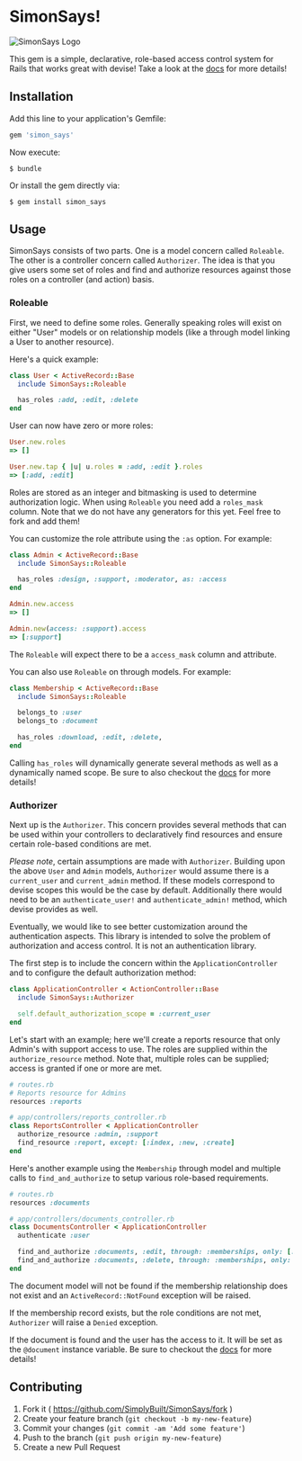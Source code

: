 # SimonSays!

![SimonSays
Logo](https://raw.githubusercontent.com/SimplyBuilt/SimonSays/master/SimonSays.png)

This gem is a simple, declarative, role-based access control system for Rails that
works great with devise! Take a look at the
[docs](http://simplybuilt.github.io/SimonSays) for more details!

## Installation

Add this line to your application's Gemfile:

```ruby
gem 'simon_says'
```

Now execute:

    $ bundle

Or install the gem directly via:

    $ gem install simon_says

## Usage

SimonSays consists of two parts. One is a model concern called
`Roleable`. The other is a controller concern called `Authorizer`. The
idea is that you give users some set of roles and find and authorize
resources against those roles on a controller (and action) basis.

### Roleable

First, we need to define some roles. Generally speaking roles will exist on
either "User" models or on relationship models (like a through model linking a
User to another resource).

Here's a quick example:

```ruby
class User < ActiveRecord::Base
  include SimonSays::Roleable

  has_roles :add, :edit, :delete
end
```

User can now have zero or more roles:

```ruby
User.new.roles
=> []

User.new.tap { |u| u.roles = :add, :edit }.roles
=> [:add, :edit]
```

Roles are stored as an integer and bitmasking is used to determine
authorization logic. When using `Roleable` you need add a `roles_mask`
column. Note that we do not have any generators for this yet.  Feel
free to fork and add them!

You can customize the role attribute using the `:as` option. For
example:

```ruby
class Admin < ActiveRecord::Base
  include SimonSays::Roleable

  has_roles :design, :support, :moderator, as: :access
end

Admin.new.access
=> []

Admin.new(access: :support).access
=> [:support]
```

The `Roleable` will expect there to be a `access_mask` column and
attribute.

You can also use `Roleable` on through models. For example:

```ruby
class Membership < ActiveRecord::Base
  include SimonSays::Roleable

  belongs_to :user
  belongs_to :document

  has_roles :download, :edit, :delete,
end
```

Calling `has_roles` will dynamically generate several methods as well as
a dynamically named scope. Be sure to also checkout the
[docs](http://simplybuilt.github.io/SimonSays/SimonSays/Roleable/ClassMethods.html)
for more details!

### Authorizer

Next up is the `Authorizer`. This concern provides several methods that
can be used within your controllers to declaratively find resources and
ensure certain role-based conditions are met.

*Please note*, certain assumptions are made with `Authorizer`. Building
upon the above `User` and `Admin` models, `Authorizer` would assume
there is a `current_user` and `current_admin` method. If these models
correspond to devise scopes this would be the case by default.
Additionally there would need to be an `authenticate_user!` and
`authenticate_admin!` method, which devise provides as well.

Eventually, we would like to see better customization around the
authentication aspects. This library is intended to solve the problem of
authorization and access control. It is not an authentication library.

The first step is to include the concern within the
`ApplicationController` and to configure the default authorization
method:

```ruby
class ApplicationController < ActionController::Base
  include SimonSays::Authorizer

  self.default_authorization_scope = :current_user
end
```

Let's start with an example; here we'll create a reports resource that
only Admin's with support access to use. The roles are supplied within
the `authorize_resource` method. Note that, multiple roles can be
supplied; access is granted if one or more are met.

```ruby
# routes.rb
# Reports resource for Admins
resources :reports

# app/controllers/reports_controller.rb
class ReportsController < ApplicationController
  authorize_resource :admin, :support
  find_resource :report, except: [:index, :new, :create]
end
```

Here's another example using the `Membership` through model and multiple
calls to `find_and_authorize` to setup various role-based requirements.

```ruby
# routes.rb
resources :documents

# app/controllers/documents_controller.rb
class DocumentsController < ApplicationController
  authenticate :user

  find_and_authorize :documents, :edit, through: :memberships, only: [:edit, :update]
  find_and_authorize :documents, :delete, through: :memberships, only: :destroy
end
```

The document model will not be found if the membership relationship does
not exist and an `ActiveRecord::NotFound` exception will be raised.

If the membership record exists, but the role conditions are not met,
`Authorizer` will raise a `Denied` exception.

If the document is found and the user has the access to it. It will be
set as the `@document` instance variable. Be sure to checkout the
[docs](http://simplybuilt.github.io/SimonSays/SimonSays/Authorizer/ClassMethods.html)
for more details!

## Contributing

1. Fork it ( https://github.com/SimplyBuilt/SimonSays/fork )
2. Create your feature branch (`git checkout -b my-new-feature`)
3. Commit your changes (`git commit -am 'Add some feature'`)
4. Push to the branch (`git push origin my-new-feature`)
5. Create a new Pull Request
